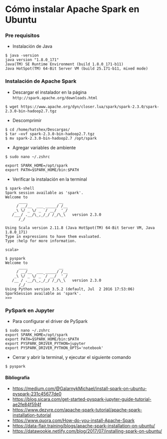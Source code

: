 # Cómo instalar Apache Spark en Ubuntu
### Pre requisitos
  - Instalación de Java
```
$ java -version
java version "1.8.0_171"
Java(TM) SE Runtime Environment (build 1.8.0_171-b11)
Java HotSpot(TM) 64-Bit Server VM (build 25.171-b11, mixed mode)
```
### Instalación de Apache Spark
  - Descargar el instalador en la página `http://spark.apache.org/downloads.html`
```
$ wget https://www.apache.org/dyn/closer.lua/spark/spark-2.3.0/spark-2.3.0-bin-hadoop2.7.tgz
```
   - Descomprimir
```
$ cd /home/hatshex/Descargas/ 
$ tar –xvf spark-2.3.0-bin-hadoop2.7.tgz
$ mv spark-2.3.0-bin-hadoop2.7 /opt/spark
```
   - Agregar variables de ambiente
```
$ sudo nano ~/.zshrc

export SPARK_HOME=/opt/spark
export PATH=$SPARK_HOME/bin:$PATH
```
   - Verificar la instalación en la terminal
```
$ spark-shell
Spark session available as 'spark'.
Welcome to
      ____              __
     / __/__  ___ _____/ /__
    _\ \/ _ \/ _ `/ __/  '_/
   /___/ .__/\_,_/_/ /_/\_\   version 2.3.0
      /_/
         
Using Scala version 2.11.8 (Java HotSpot(TM) 64-Bit Server VM, Java 1.8.0_171)
Type in expressions to have them evaluated.
Type :help for more information.

scala> 
```
```
$ pyspark
Welcome to
      ____              __
     / __/__  ___ _____/ /__
    _\ \/ _ \/ _ `/ __/  '_/
   /__ / .__/\_,_/_/ /_/\_\   version 2.3.0
      /_/
Using Python version 3.5.2 (default, Jul  2 2016 17:53:06)
SparkSession available as 'spark'.
>>>
```
### PySpark en Jupyter
  - Para configurar el driver de PySpark

```
$ sudo nano ~/.zshrc
export SPARK_HOME=/opt/spark
export PATH=$SPARK_HOME/bin:$PATH
export PYSPARK_DRIVER_PYTHON=jupyter
export PYSPARK_DRIVER_PYTHON_OPTS='notebook'
```
  - Cerrar y abrir la terminal, y ejecutar el siguiente comando
 ```
$ pyspark
 ```
 
 #### Bibliografía
 - https://medium.com/@GalarnykMichael/install-spark-on-ubuntu-pyspark-231c45677de0
 - https://blog.sicara.com/get-started-pyspark-jupyter-guide-tutorial-ae2fe84f594f
 - https://www.dezyre.com/apache-spark-tutorial/apache-spark-installation-tutorial
 - https://www.quora.com/How-do-you-install-Apache-Spark
 - https://data-flair.training/blogs/apache-spark-installation-on-ubuntu/
 - https://datawookie.netlify.com/blog/2017/07/installing-spark-on-ubuntu/
